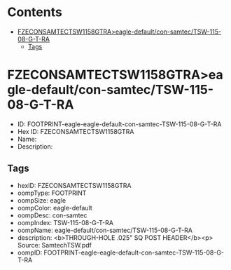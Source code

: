 



Contents
========

* [FZECONSAMTECTSW1158GTRA>eagle-default/con-samtec/TSW-115-08-G-T-RA](#fzeconsamtectsw1158gtraeagle-defaultcon-samtectsw-115-08-g-t-ra)
	* [Tags](#tags)

# FZECONSAMTECTSW1158GTRA>eagle-default/con-samtec/TSW-115-08-G-T-RA

- ID: FOOTPRINT-eagle-eagle-default-con-samtec-TSW-115-08-G-T-RA
- Hex ID: FZECONSAMTECTSW1158GTRA
- Name: 
- Description: 

## Tags

- hexID: FZECONSAMTECTSW1158GTRA
- oompType: FOOTPRINT
- oompSize: eagle
- oompColor: eagle-default
- oompDesc: con-samtec
- oompIndex: TSW-115-08-G-T-RA
- oompName: eagle-default/con-samtec/TSW-115-08-G-T-RA
- description: &lt;b&gt;THROUGH-HOLE .025&quot; SQ POST HEADER&lt;/b&gt;&lt;p&gt;
Source: SamtechTSW.pdf
- oompID: FOOTPRINT-eagle-eagle-default-con-samtec-TSW-115-08-G-T-RA
